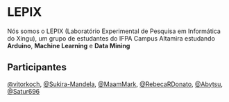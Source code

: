 # LEPIX

Nós somos o LEPIX (Laboratório Experimental de Pesquisa em Informática do Xingu), um grupo de estudantes do IFPA Campus Altamira estudando **Arduino**, **Machine Learning** e **Data Mining**

## Participantes
[@vitorkoch](https://github.com/vitorkoch), [@Sukira-Mandela](https://github.com/Sukira-Mandela), [@MaamMark](https://github.com/MaamMark), [@RebecaRDonato](https://github.com/RebecaRDonato), [@Abytsu](https://github.com/Abytsu), [@Satur696](https://github.com/Satur696)
